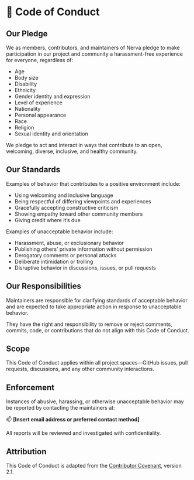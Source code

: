 # 🧭 Code of Conduct

## Our Pledge

We as members, contributors, and maintainers of Nerva pledge to make participation in our project and community a harassment-free experience for everyone, regardless of:

- Age
- Body size
- Disability
- Ethnicity
- Gender identity and expression
- Level of experience
- Nationality
- Personal appearance
- Race
- Religion
- Sexual identity and orientation

We pledge to act and interact in ways that contribute to an open, welcoming, diverse, inclusive, and healthy community.

## Our Standards

Examples of behavior that contributes to a positive environment include:

- Using welcoming and inclusive language
- Being respectful of differing viewpoints and experiences
- Gracefully accepting constructive criticism
- Showing empathy toward other community members
- Giving credit where it’s due

Examples of unacceptable behavior include:

- Harassment, abuse, or exclusionary behavior
- Publishing others’ private information without permission
- Derogatory comments or personal attacks
- Deliberate intimidation or trolling
- Disruptive behavior in discussions, issues, or pull requests

## Our Responsibilities

Maintainers are responsible for clarifying standards of acceptable behavior and are expected to take appropriate action in response to unacceptable behavior.

They have the right and responsibility to remove or reject comments, commits, code, or contributions that do not align with this Code of Conduct.

## Scope

This Code of Conduct applies within all project spaces—GitHub issues, pull requests, discussions, and any other community interactions.

## Enforcement

Instances of abusive, harassing, or otherwise unacceptable behavior may be reported by contacting the maintainers at:

📫 **[Insert email address or preferred contact method]**

All reports will be reviewed and investigated with confidentiality.

## Attribution

This Code of Conduct is adapted from the [Contributor Covenant](https://www.contributor-covenant.org/), version 2.1.

